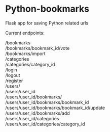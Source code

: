 # Python-bookmarks
Flask app for saving Python related urls

Current endpoints:

/bookmarks  
/bookmarks/bookmark_id/vote  
/bookmarks/import  
/categories  
/categories/category_id  
/login  
/logout  
/register  
/users/  
/users/user_id  
/users/user_id/bookmarks/  
/users/user_id/bookmarks/bookmark_id  
/users/user_id/bookmarks/bookmark_id/update  
/users/user_id/bookmarks/add  
/users/user_id/categories  
/users/user_id/categories/category_id
